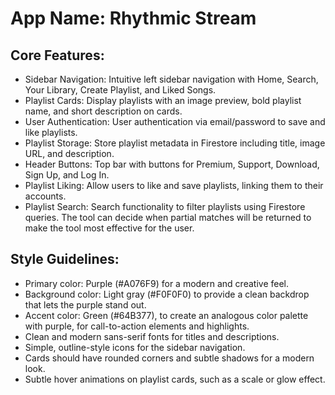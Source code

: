 # **App Name**: Rhythmic Stream

## Core Features:

- Sidebar Navigation: Intuitive left sidebar navigation with Home, Search, Your Library, Create Playlist, and Liked Songs.
- Playlist Cards: Display playlists with an image preview, bold playlist name, and short description on cards.
- User Authentication: User authentication via email/password to save and like playlists.
- Playlist Storage: Store playlist metadata in Firestore including title, image URL, and description.
- Header Buttons: Top bar with buttons for Premium, Support, Download, Sign Up, and Log In.
- Playlist Liking: Allow users to like and save playlists, linking them to their accounts.
- Playlist Search: Search functionality to filter playlists using Firestore queries. The tool can decide when partial matches will be returned to make the tool most effective for the user.

## Style Guidelines:

- Primary color: Purple (#A076F9) for a modern and creative feel.
- Background color: Light gray (#F0F0F0) to provide a clean backdrop that lets the purple stand out.
- Accent color: Green (#64B377), to create an analogous color palette with purple, for call-to-action elements and highlights.
- Clean and modern sans-serif fonts for titles and descriptions.
- Simple, outline-style icons for the sidebar navigation.
- Cards should have rounded corners and subtle shadows for a modern look.
- Subtle hover animations on playlist cards, such as a scale or glow effect.